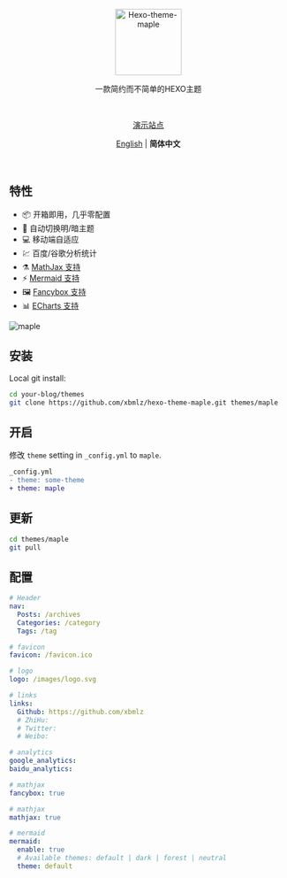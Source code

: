 <p align='center'>
  <img src='https://raw.githubusercontent.com/xbmlz/hexo-theme-maple/main/source/images/logo.svg' alt='Hexo-theme-maple' width='120'/>
</p>

<p align='center'>
一款简约而不简单的HEXO主题
</p>

<br>

<p align='center'>
<a href="https://xbmlz.github.io">演示站点</a>
</p>

<p align='center'>
<a href="https://github.com/xbmlz/hexo-theme-maple/blob/main/README.md">English</a> | <b>简体中文</b>

</p>

<br>

## 特性

- 📦 开箱即用，几乎零配置
- 🎨 自动切换明/暗主题
- 💻 移动端自适应
- 💹 百度/谷歌分析统计
- ⚗️ [MathJax 支持](http://docs.mathjax.org/en/latest/)
- ⚡️ [Mermaid 支持](https://mermaid-js.github.io/mermaid)
- 🖼️ [Fancybox 支持](https://fancyapps.com/docs/ui/fancybox)
- 📊 [ECharts 支持](https://echarts.apache.org/)

![maple](https://cdn.jsdelivr.net/gh/xbmlz/static@main/img/Maple.png)

## 安装

Local git install:

```bash
cd your-blog/themes
git clone https://github.com/xbmlz/hexo-theme-maple.git themes/maple
```

## 开启

修改 `theme` setting in `_config.yml` to `maple`.

```diff
_config.yml
- theme: some-theme
+ theme: maple
```

## 更新

```bash
cd themes/maple
git pull
```

## 配置

```yaml
# Header
nav:
  Posts: /archives
  Categories: /category
  Tags: /tag

# favicon
favicon: /favicon.ico

# logo
logo: /images/logo.svg

# links
links:
  Github: https://github.com/xbmlz
  # ZhiHu:
  # Twitter:
  # Weibo:

# analytics
google_analytics:
baidu_analytics:

# mathjax
fancybox: true

# mathjax
mathjax: true

# mermaid
mermaid:
  enable: true
  # Available themes: default | dark | forest | neutral
  theme: default

```


